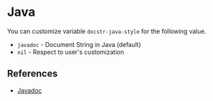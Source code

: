 # Java

You can customize variable `docstr-java-style` for the following value.

* `javadoc` - Document String in Java (default)
* `nil` - Respect to user's customization

## References

* [Javadoc](https://www.oracle.com/technical-resources/articles/java/javadoc-tool.html)
